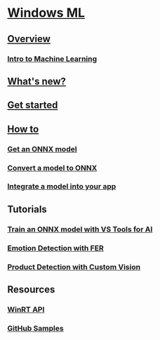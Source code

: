 # [Windows ML](index.md)
## [Overview](overview.md)
### [Intro to Machine Learning](ml-overview.md)
## [What's new?](whats-new-build.md)
## [Get started](get-started.md)
## [How to](how-to.md)
### [Get an ONNX model](get-onnx-model.md)
### [Convert a model to ONNX](conversion-samples.md)
### [Integrate a model into your app](integrate-model.md)
## Tutorials
### [Train an ONNX model with VS Tools for AI](train-ai-model.md)
### [Emotion Detection with FER](https://docs.microsoft.com/labs/insiderdevtour2018/machinelearning/index?ocid=idt_labs_cta_web2lab_machinelearning&tutorial-step=2)
### [Product Detection with Custom Vision](https://docs.microsoft.com/labs/insiderdevtour2018/machinelearning/index?ocid=idt_labs_cta_web2lab_machinelearning&tutorial-step=4)
## Resources
### [WinRT API](https://docs.microsoft.com/uwp/api/windows.ai.machinelearning.preview)
### [GitHub Samples](https://github.com/Microsoft/Windows-Machine-Learning)